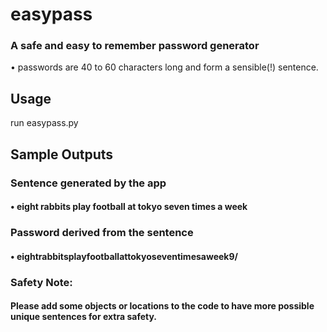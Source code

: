 # easypass
### A safe and easy to remember password generator

• passwords are 40 to 60 characters long and form a sensible(!) sentence. 

## Usage
run easypass.py

## Sample Outputs

### Sentence generated by the app
#### • eight rabbits play football at tokyo seven times a week

### Password derived from the sentence
#### • eightrabbitsplayfootballattokyoseventimesaweek9/

### Safety Note:

#### Please add some objects or locations to the code to have more possible unique sentences for extra safety.

